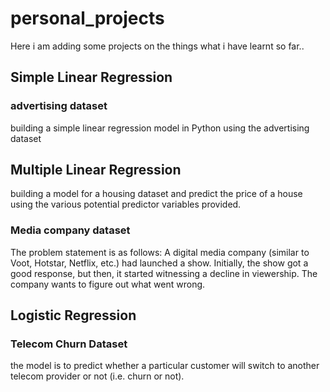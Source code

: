 # personal_projects
Here i am adding some projects on the things what i have learnt so far..
## Simple Linear Regression
### advertising dataset
building a simple linear regression model in Python using the advertising dataset
## Multiple Linear Regression
building a model for a housing dataset and predict the price of a house using the various potential predictor variables provided.
### Media company dataset
The problem statement is as follows: A digital media company (similar to Voot, Hotstar, Netflix, etc.) had launched a show. Initially, the show got a good response, but then, it started witnessing a decline in viewership. The company wants to figure out what went wrong.
## Logistic Regression
### Telecom Churn Dataset
 the model is to predict whether a particular customer will switch to another telecom provider or not (i.e. churn or not).
